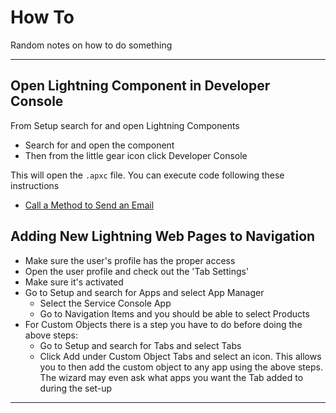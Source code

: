 # How To

Random notes on how to do something

---

## Open Lightning Component in Developer Console

From Setup search for and open Lightning Components

- Search for and open the component
- Then from the little gear icon click Developer Console

This will open the `.apxc` file. You can execute code following these instructions

- [Call a Method to Send an Email](https://trailhead.salesforce.com/content/learn/modules/apex_database/apex_database_intro?trail_id=force_com_dev_beginner&trailmix_creator_id=whenke&trailmix_slug=getting-started)

## Adding New Lightning Web Pages to Navigation

- Make sure the user's profile has the proper access
- Open the user profile and check out the 'Tab Settings'
- Make sure it's activated
- Go to Setup and search for Apps and select App Manager
  - Select the Service Console App
  - Go to Navigation Items and you should be able to select Products
- For Custom Objects there is a step you have to do before doing the above steps:
  - Go to Setup and search for Tabs and select Tabs
  - Click Add under Custom Object Tabs and select an icon.  This allows you to then add the custom object to any app using the above steps.  The wizard may even ask what apps you want the Tab added to during the set-up

---
